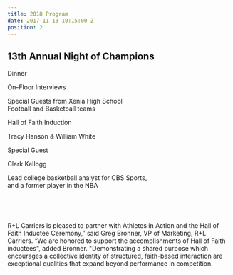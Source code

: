 ```yaml
---
title: 2018 Program
date: 2017-11-13 10:15:00 Z
position: 2
---
```


<div class="row text-center">
    <h2 class="script">13th Annual Night of Champions</h2>
    <p>Dinner</p>
    <p>On-Floor Interviews</p>
    <p class="script">Special Guests from Xenia High School<br />Football and Basketball teams</p>
    <p>Hall of Faith Induction</p>
    <p class="script">Tracy Hanson & William White</p>
    <p>Special Guest</p>
    <p class="script">Clark Kellogg</p>
    <p>Lead college basketball analyst for CBS Sports,<br />and a former player in the NBA</p>
    <div style="padding-top: 30px;">
        <img src="/uploads/sponsors/rlcarrier.jpg" alt="">
        <p style="padding-top: 15px;">R+L Carriers is pleased to partner with Athletes in Action and the Hall of Faith Inductee Ceremony,” said Greg Bronner, VP of Marketing, R+L Carriers.  “We are honored to support the accomplishments of Hall of Faith inductees", added Bronner. "Demonstrating a shared purpose which encourages a collective identity of structured, faith-based interaction are exceptional qualities that expand beyond performance in competition.</p>
    </div>
</div>